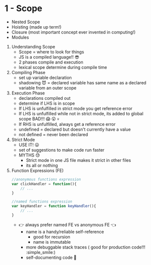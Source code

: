 # 1 - Scope 

* Nested Scope
* Hoisting (made up term!)
* Closure (most important concept ever invented in computing!)
* Modules

1. Understanding Scope
    * Scope = where to look for things
    * JS is a compiled language!! :sunglasses:
    * 2 phases compile and execution
    * lexical scope determine during  compile time 
2. Compiling Phase
    * set up variable declaration 
    * shadowing :smiling_imp: = declared variable has same name as a declared variable from an outer scope
3. Execution Phase
    * declarations compiled out
    * determine if LHS is in scope 
    * If LHS is unfulfilled in strict mode you get reference error
    * If LHS is unfulfilled while not in strict mode, its added to global scope BAD!!! :scream: :astonished: :skull:
    *  If RHS is unfulfilled, always get a reference error 
    *  undefined = declared but doesn't currently have a value
    *  not defined =  never been declared
4. Strict Mode
    * USE IT! :stuck_out_tongue:
    * set of suggestions to make code run faster
    * MYTHS :sweat:
        - Strict mode in one JS file makes it strict in other files
        - its all or nothing
5. Function Expressions (FE)
    ```javascript
    //anonymous functions expression
    var clickHandler = function(){
        // ...
    }

    //named functions expression
    var keyHandler = function keyHandler(){
        // ...
    }
    ```
    * :point_right: always prefer named FE vs anonymous FE :point_left:
        - name is a handy/reliable self-reference
            - good for recursion 
            - name is immutable
        - more debuggable stack traces ( good for production code!!! :simple_smile:)
        - self-documenting code :memo: